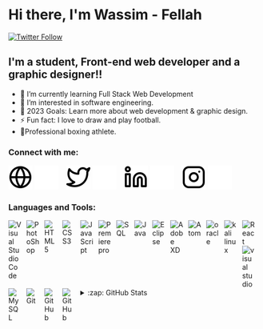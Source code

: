 # Hi there, I'm Wassim - Fellah

[![Twitter Follow](https://img.shields.io/twitter/follow/codeSTACKr?color=1DA1F2&logo=twitter&style=for-the-badge)](https://twitter.com/fellah_wassim)

## I'm a student, Front-end web developer and a graphic designer!!

- 🌱 I’m currently learning Full Stack Web Development
- 👀 I’m interested in software engineering.
- 🥅 2023 Goals: Learn more about web development & graphic design.
- ⚡ Fun fact: I love to draw and play football.
- 🥊Professional boxing athlete.

### Connect with me:

[![website](./img/globe-light.svg)](https://porfolio-wassim-fellah.netlify.app/index.html#gh-light-mode-only)
[![website](./img/globe-dark.svg)](https://porfolio-wassim-fellah.netlify.app/index.html#gh-dark-mode-only)
&nbsp;&nbsp;
[![website](./img/twitter-light.svg)](https://twitter.com/fellah_wassim#gh-light-mode-only)
[![website](./img/twitter-dark.svg)](https://twitter.com/fellah_wassim#gh-dark-mode-only)
&nbsp;&nbsp;
[![website](./img/linkedin-light.svg)](https://www.linkedin.com/in/wassim-fellah-921a5921a/#gh-light-mode-only)
[![website](./img/linkedin-dark.svg)](https://www.linkedin.com/in/wassim-fellah-921a5921a/#gh-dark-mode-only)
&nbsp;&nbsp;
[![website](./img/instagram-light.svg)](https://www.instagram.com/wassim.fellah/?hl=en#gh-light-mode-only)
[![website](./img/instagram-dark.svg)](https://www.instagram.com/wassim.fellah/?hl=en#gh-dark-mode-only)

### Languages and Tools:

<img align="left" alt="Visual Studio Code" width="26px" src="https://cdn.jsdelivr.net/gh/devicons/devicon/icons/vscode/vscode-original.svg" style="padding-right:10px;" />
<img align="left" alt="PhotoShop" width="26px" src="https://iconape.com/wp-content/png_logo_vector/iconfinder-3.png" style="padding-right:10px;" />
<img align="left" alt="HTML5" width="26px" src="https://cdn.jsdelivr.net/gh/devicons/devicon/icons/html5/html5-original.svg" style="padding-right:10px;" />
<img align="left" alt="CSS3" width="26px" src="https://cdn.jsdelivr.net/gh/devicons/devicon/icons/css3/css3-original.svg" style="padding-right:10px;" />
<img align="left" alt="JavaScript" width="26px" src="https://cdn.jsdelivr.net/gh/devicons/devicon/icons/javascript/javascript-original.svg" style="padding-right:10px;" />
<img align="left" alt="Premiere pro" width="26px" src="https://brandlogos.net/wp-content/uploads/2022/04/adobe_premiere_pro-logo-brandlogos.net_-512x512.png" style="padding-right:10px;" />
<img align="left" alt="SQL" width="26px" src="https://cdn-icons-png.flaticon.com/512/4039/4039675.png" style="padding-right:10px;" />
<img align="left" alt="Java" width="26px" src="https://www.svgrepo.com/show/303388/java-4-logo.svg" style="padding-right:10px;" />
<img align="left" alt="Eclipse" width="26px" src="https://cdn.icon-icons.com/icons2/1381/PNG/512/eclipse_94656.png" style="padding-right:10px;" />
<img align="left" alt="Adobe XD" width="26px" src="https://www.logo.wine/a/logo/Adobe_XD/Adobe_XD-Logo.wine.svg" style="padding-right:10px;" />
<img align="left" alt="Atom" width="26px" src="https://upload.wikimedia.org/wikipedia/commons/thumb/7/7b/Icon_Atom.svg/615px-Icon_Atom.svg.png?20180219174319" style="padding-right:10px;" />
<img align="left" alt="oracle" width="26px" src="https://www.logo.wine/a/logo/Oracle_Corporation/Oracle_Corporation-Logo.wine.svg" style="padding-right:10px;" />
<img align="left" alt="kali linux" width="26px" src="https://freesvg.org/img/Kali.png" style="padding-right:10px" >
<img align="left" alt="React" width="26px" src="https://cdn.jsdelivr.net/gh/devicons/devicon/icons/react/react-original.svg" style="padding-right:10px;" />
<img align="left" alt="visual studio" width="26px" src="https://cdn-icons-png.flaticon.com/512/906/906324.png" style="padding-right:10px;" />
<img align="left" alt="MySQL" width="26px" src="https://cdn.jsdelivr.net/gh/devicons/devicon/icons/mysql/mysql-original.svg" style="padding-right:10px;" />
<img align="left" alt="Git" width="26px" src="https://cdn.jsdelivr.net/gh/devicons/devicon/icons/git/git-original.svg" style="padding-right:10px;" />
<img align="left" alt="GitHub" width="26px" src="https://user-images.githubusercontent.com/3369400/139447912-e0f43f33-6d9f-45f8-be46-2df5bbc91289.png" style="padding-right:10px;" />
<img align="left" alt="GitHub" width="26px" src="https://user-images.githubusercontent.com/3369400/139448065-39a229ba-4b06-434b-bc67-616e2ed80c8f.png" style="padding-right:10px;" />

<br />
<br />

---

<details>
  <summary>:zap: GitHub Stats</summary>
  <img align="left" alt="codeSTACKr's GitHub Stats" src="https://github-readme-stats.vercel.app/api?username=codeSTACKr&show_icons=true&hide_border=false&title_color=ff652f&icon_color=FFE400&bg_color=09131B&text_color=ffffff&border_color=0c1a25" />
</details>

<!-- [website]: https://porfolio-wassim-fellah.netlify.app/index.html
[twitter]: https://twitter.com/fellah_wassim
[instagram]: https://www.instagram.com/wassim.fellah/?hl=en
[linkedin]: https://www.linkedin.com/in/wassim-fellah-921a5921a/ -->
